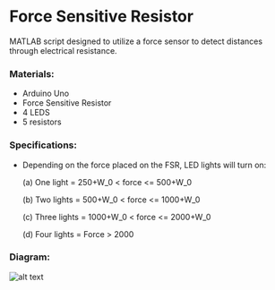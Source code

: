 # Force Sensitive Resistor
MATLAB script designed to utilize a force sensor to detect distances through electrical resistance.

### Materials:
- Arduino Uno
- Force Sensitive Resistor 
- 4 LEDS
- 5 resistors

### Specifications:
- Depending on the force placed on the FSR, LED lights will turn on:

    (a) One light = 250+W_0 < force <= 500+W_0
 
    (b) Two lights =  500+W_0 < force <= 1000+W_0
  
    (c) Three lights =  1000+W_0 < force <= 2000+W_0
    
    (d) Four lights =  Force > 2000

### Diagram:
![alt text](https://github.com/katie-plese/MECH-103/blob/main/Force%20Sensitive%20Resistor/force_sensitive_resistor.jpg "Picture")
